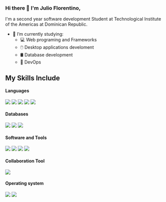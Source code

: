### Hi there 👋 I'm Julio Florentino,

I'm a second year software development Student at Technological Institute of the Americas at Dominican Republic.

- 🌱 I’m currently studying:
	- 💻 Web programing and Frameworks 
	- 🖱️ Desktop applications develoment 
  - 🛢️ Database development 
  - 🐳 DevOps 


## My Skills Include

<h4> Languages </h4>
<span> 
  <img src="https://img.shields.io/badge/HTML-%23E34F26.svg?logo=html5&logoColor=white">
  <img src="https://img.shields.io/badge/CSS-639?logo=css&logoColor=fff">
  <img src="https://img.shields.io/badge/JavaScript-F7DF1E?logo=javascript&logoColor=000">
  <img src="https://img.shields.io/badge/Java-%23ED8B00.svg?logo=openjdk&logoColor=white">
  <img src="https://custom-icon-badges.demolab.com/badge/C%23-%23239120.svg?logo=cshrp&logoColor=white">
</span>

<h4> Databases </h4>
<span>
  <img src="https://img.shields.io/badge/MySQL-4479A1?logo=mysql&logoColor=fff">
  <img src="https://custom-icon-badges.demolab.com/badge/Microsoft%20SQL%20Server-CC2927?logo=mssqlserver-white&logoColor=white">
  <img src="https://custom-icon-badges.demolab.com/badge/Oracle-F80000?logo=oracle&logoColor=fff">
</span>

<h4>Software and Tools</h4>
<span>
  <img src="https://img.shields.io/badge/Git-F05032?logo=git&logoColor=fff">
  <img src="https://custom-icon-badges.demolab.com/badge/Visual%20Studio%20Code-0078d7.svg?logo=vsc&logoColor=white">
  <img src="https://custom-icon-badges.demolab.com/badge/Visual%20Studio-5C2D91.svg?&logo=visualstudio&logoColor=white">
  <img src="https://img.shields.io/badge/Docker-2496ED?logo=docker&logoColor=white)">
  
  
  
</span>

<h4>Collaboration Tool</h4>
<span>
  <img src="https://img.shields.io/badge/Jira-0052CC?logo=jira&logoColor=fff">
</span>

<h4>Operating system</h4>
<span>
  <img src="https://custom-icon-badges.demolab.com/badge/Windows-0078D6?logo=windows11&logoColor=white">
  <img src="https://img.shields.io/badge/Kali%20Linux-557C94?logo=kalilinux&logoColor=fff">
</span>

